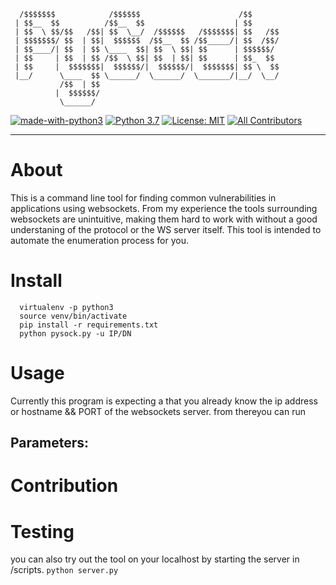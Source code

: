 
      /$$$$$$$            /$$$$$$                      /$$      
     | $$__  $$          /$$__  $$                    | $$      
     | $$  \ $$/$$   /$$| $$  \__/  /$$$$$$   /$$$$$$$| $$   /$$
     | $$$$$$$/ $$  | $$|  $$$$$$  /$$__  $$ /$$_____/| $$  /$$/
     | $$____/| $$  | $$ \____  $$| $$  \ $$| $$      | $$$$$$/ 
     | $$     | $$  | $$ /$$  \ $$| $$  | $$| $$      | $$_  $$  
     | $$     |  $$$$$$$|  $$$$$$/|  $$$$$$/|  $$$$$$$| $$ \  $$
     |__/      \____  $$ \______/  \______/  \_______/|__/  \__/
               /$$  | $$                                        
              |  $$$$$$/                                        
               \______/                                        


[![made-with-python3](https://img.shields.io/badge/Made%20with-Python-1f425f.svg)](https://www.python.org/)
[![Python 3.7](https://img.shields.io/badge/python-3.7-blue.svg)](https://www.python.org/downloads/release/python-360/)
[![License: MIT](https://img.shields.io/badge/License-MIT-yellow.svg)](https://opensource.org/licenses/MIT)
[![All Contributors](https://img.shields.io/badge/all_contributors-1-orange.svg?style=flat-square)](#contributors)
<hr/>


# About
This is a command line tool for finding common vulnerabilities in applications using websockets.
From my experience the tools surrounding websockets are unintuitive, making them hard to work with without
a good understaning of the protocol or the WS server itself. This tool is intended to automate the enumeration
process for you. 



# Install
```
  virtualenv -p python3
  source venv/bin/activate
  pip install -r requirements.txt
  python pysock.py -u IP/DN
```
# Usage
Currently this program is expecting a that you already know the ip address or hostname && PORT of the websockets server.
from thereyou can run
    
## Parameters:
             
# Contribution


# Testing
you can also try out the tool on your localhost by starting the server in /scripts.
`python server.py`


